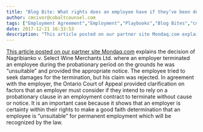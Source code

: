 ```yaml
---
title: "Blog Bite: What rights does an employee have if they’ve been deemed “unsuitable” for permanent employment during the probationary period?"
author: cmcivor@cobaltcounsel.com
tags: ["Employment Agreement","Employment","Playbooks","Blog Bites","cmcivor"]
date: 2017-12-21 16:33:53
description: "This article posted on our partner site Mondaq.com explains the decision of Nagribianko v. Select Wine Merchants Ltd. where an employer terminated an employee during the probationary period on the g..."
---
```


[This article posted on our partner site Mondaq.com](http://www.mondaq.com/canada/x/618486/Contract+of+Employment/Are+Contracts+For+Probationary+Employees+Enforceable+The+Ontario+Court+Of+Appeal+In+Nagribianko+V+Select+Wine+Merchants+Ltd) explains the decision of Nagribianko v. Select Wine Merchants Ltd. where an employer terminated an employee during the probationary period on the grounds he was “unsuitable” and provided the appropriate notice. The employee tried to seek damages for the termination, but his claim was rejected. In agreement with the employer, the Ontario Court of Appeal provided clarification on factors that an employer must consider if they intend to rely on a probationary clause in an employment contract to terminate without cause or notice. It is an important case because it shows that an employer is certainty within their rights to make a good faith determination that an employee is “unsuitable” for permanent employment which will be recognized by the law.